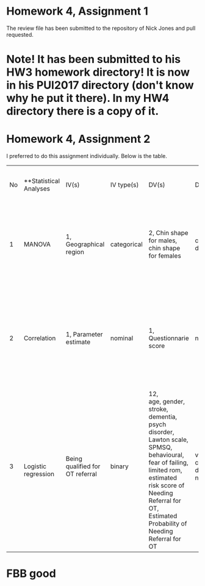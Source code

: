 
# Homework 4, Assignment 1

The review file has been submitted to the repository of Nick Jones and pull requested.

# Note! It has been submitted to his HW3 homework directory! It is now in his PUI2017 directory (don't know why he put it there). In my HW4 directory there is a copy of it.

# Homework 4, Assignment 2

I preferred to do this assignment individually. Below is the table.

<table>
  <tr>
    <th colspan="12">PUI Homework 4, Assignment 2</th>
  </tr>
  <tr>
    <td>No</td>
    <td>**Statistical Analyses</td>
    <td>IV(s)</td>
    <td>IV type(s)</td>
    <td>DV(s)</td>
    <td>DV type(s)</td>
    <td>Control Var</td>
    <td>Control Var type</td>
    <td>Question to be answered</td>
    <td>H0</td>
    <td>alpha</td>
    <td>link to paper **</td>
  </tr>
  <tr>
    <td>1</td>
    <td>MANOVA</td>
    <td>1, Geographical region</td>
    <td>categorical</td>
    <td>2, Chin shape for males, chin shape for females</td>
    <td>categorical, dichotomous</td>
    <td>UFA hypothesis expectations on Geography / Chin shape relations </td>
    <td>Categorical or binary outcome (yes/no)</td>
    <td>Are universally preferred facial phenotypes geographically invariant, as the UFA hypothesis implies?</td>
    <td>Geographic differences of patterns of chin shapes of male and female specimen &lt; = expectations of the UFA hypothesis. </td>
    <td><br>0.05<br>0.005<br><br><br>P &lt; 0.001 for males<br>'P&lt; 0.01 for females<br></td>
    <td>http://journals.plos.org/plosone/article?id=10.1371/journal.pone.0060681#abstract0</td>
  </tr>
  <tr>
    <td>2</td>
    <td>Correlation</td>
    <td>1, Parameter estimate</td>
    <td>nominal</td>
    <td>1, Questionnarie score</td>
    <td>nominal</td>
    <td>Strong hatred</td>
    <td>dichotomous</td>
    <td>is there a unique pattern of activity in the brain in the context of hate?</td>
    <td>Brain clusters activation of people who express hatred &lt;= brain cluster activation of people who express neutrality<br></td>
    <td>0.05</td>
    <td>http://journals.plos.org/plosone/article?id=10.1371/journal.pone.0003556</td>
  </tr>
  <tr>
    <td>3</td>
    <td><br>Logistic<br>regression</td>
    <td>Being qualified for OT referral<br></td>
    <td>binary</td>
    <td><br>12, <br>age, gender, stroke, dementia, psych disorder, Lawton scale, SPMSQ, behavioural, fear of failing, limited rom, estimated risk score of Needing Referral for OT,<br>Estimated Probability of Needing Referral for OT</td>
    <td>various categorical, dichotomous, nominal</td>
    <td>People referred for OT services</td>
    <td>binary outcome or categorical</td>
    <td>How to optimize care services resources by timely and appropriate referrals? </td>
    <td>Probability of being referred for OT community services by using existing standards based on MDAI &lt;= That of being referred by using the suggested predictive models</td>
    <td>0.001-0.05</td>
    <td>http://journals.plos.org/plosone/article?id=10.1371/journal.pone.0148414</td>
  </tr>
</table>

# FBB good
```python

```
